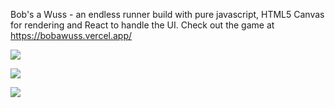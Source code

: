Bob's a Wuss - an endless runner build with pure javascript, HTML5 Canvas for rendering and React to handle the UI. Check out the game at https://bobawuss.vercel.app/

![](https://raw.githubusercontent.com/Linh777GKOG/Bobawuss/master/public/Menu.PNG)

![](https://raw.githubusercontent.com/Linh777GKOG/Bobawuss/master/public/Start.PNG)

![](https://raw.githubusercontent.com/Linh777GKOG/Bobawuss/master/public/Zombie.PNG)

